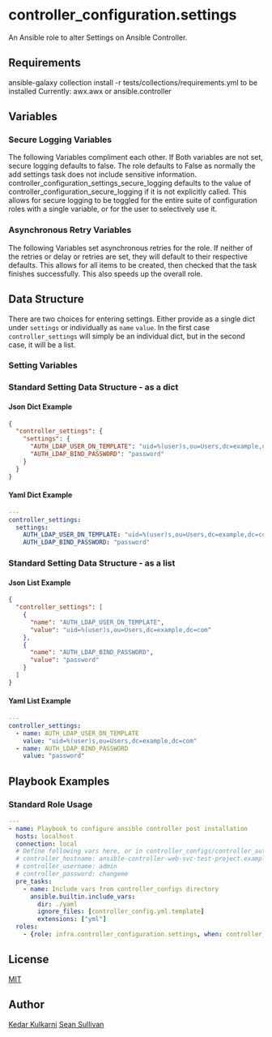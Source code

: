 

# controller_configuration.settings

An Ansible role to alter Settings on Ansible Controller.

## Requirements

ansible-galaxy collection install -r tests/collections/requirements.yml to be installed
Currently:
  awx.awx
  or
  ansible.controller

## Variables



### Secure Logging Variables

The following Variables compliment each other.
If Both variables are not set, secure logging defaults to false.
The role defaults to False as normally the add settings task does not include sensitive information.
controller_configuration_settings_secure_logging defaults to the value of controller_configuration_secure_logging if it is not explicitly called. This allows for secure logging to be toggled for the entire suite of configuration roles with a single variable, or for the user to selectively use it.


### Asynchronous Retry Variables

The following Variables set asynchronous retries for the role.
If neither of the retries or delay or retries are set, they will default to their respective defaults.
This allows for all items to be created, then checked that the task finishes successfully.
This also speeds up the overall role.


## Data Structure

There are two choices for entering settings. Either provide as a single dict under `settings` or individually as `name` `value`. In the first case `controller_settings` will simply be an individual dict, but in the second case, it will be a list.

### Setting Variables


### Standard Setting Data Structure - as a dict

#### Json Dict Example

```json
{
  "controller_settings": {
    "settings": {
      "AUTH_LDAP_USER_DN_TEMPLATE": "uid=%(user)s,ou=Users,dc=example,dc=com",
      "AUTH_LDAP_BIND_PASSWORD": "password"
    }
  }
}

```

#### Yaml Dict Example

```yaml
---
controller_settings:
  settings:
    AUTH_LDAP_USER_DN_TEMPLATE: "uid=%(user)s,ou=Users,dc=example,dc=com"
    AUTH_LDAP_BIND_PASSWORD: "password"

```

### Standard Setting Data Structure - as a list

#### Json List Example

```json
{
  "controller_settings": [
    {
      "name": "AUTH_LDAP_USER_DN_TEMPLATE",
      "value": "uid=%(user)s,ou=Users,dc=example,dc=com"
    },
    {
      "name": "AUTH_LDAP_BIND_PASSWORD",
      "value": "password"
    }
  ]
}

```

#### Yaml List Example

```yaml
---
controller_settings:
  - name: AUTH_LDAP_USER_DN_TEMPLATE
    value: "uid=%(user)s,ou=Users,dc=example,dc=com"
  - name: AUTH_LDAP_BIND_PASSWORD
    value: "password"
```

## Playbook Examples

### Standard Role Usage

```yaml
---
- name: Playbook to configure ansible controller post installation
  hosts: localhost
  connection: local
  # Define following vars here, or in controller_configs/controller_auth.yml
  # controller_hostname: ansible-controller-web-svc-test-project.example.com
  # controller_username: admin
  # controller_password: changeme
  pre_tasks:
    - name: Include vars from controller_configs directory
      ansible.builtin.include_vars:
        dir: ./yaml
        ignore_files: [controller_config.yml.template]
        extensions: ["yml"]
  roles:
    - {role: infra.controller_configuration.settings, when: controller_settings is defined}
```

## License

[MIT](https://github.com/redhat-cop/controller_configuration#licensing)

## Author

[Kedar Kulkarni](https://github.com/kedark3)
[Sean Sullivan](https://github.com/sean-m-sullivan)
